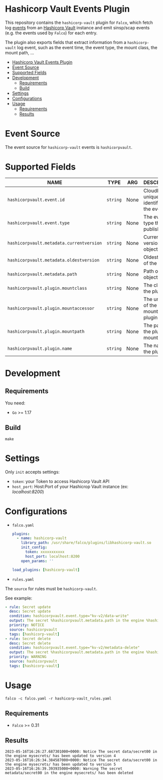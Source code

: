 # Hashicorp Vault Events Plugin

This repository contains the `hashicorp-vault` plugin for `Falco`, which fetch log [events](https://developer.hashicorp.com/vault/docs/concepts/events) from an [Hashicorp Vault](https://www.vaultproject.io/) instance and emit sinsp/scap events (e.g. the events used by `Falco`) for each entry.

The plugin also exports fields that extract information from a `hashicorp-vault` log event, such as the event time, the event type, the mount class, the mount path, ...

- [Hashicorp Vault Events Plugin](#hashicorp-vault-events-plugin)
- [Event Source](#event-source)
- [Supported Fields](#supported-fields)
- [Development](#development)
  - [Requirements](#requirements)
  - [Build](#build)
- [Settings](#settings)
- [Configurations](#configurations)
- [Usage](#usage)
  - [Requirements](#requirements-1)
  - [Results](#results)

# Event Source

The event source for `hashicorp-vault` events is `hashicorpvault`.

# Supported Fields

<!-- README-PLUGIN-FIELDS -->
|                   NAME                   |   TYPE   | ARG  |                 DESCRIPTION                 |
|------------------------------------------|----------|------|---------------------------------------------|
| `hashicorpvault.event.id`                | `string` | None | CloudEvents unique identifier for the event |
| `hashicorpvault.event.type`              | `string` | None | The event type that was published           |
| `hashicorpvault.metadata.currentversion` | `string` | None | Current version of the object               |
| `hashicorpvault.metadata.oldestversion`  | `string` | None | Oldest version of the object                |
| `hashicorpvault.metadata.path`           | `string` | None | Path of the object                          |
| `hashicorpvault.plugin.mountclass`       | `string` | None | The class of the plugin                     |
| `hashicorpvault.plugin.mountaccessor`    | `string` | None | The unique ID of the mounted plugin         |
| `hashicorpvault.plugin.mountpath`        | `string` | None | The path that the plugin is mounted at      |
| `hashicorpvault.plugin.name`             | `string` | None | The name of the plugin                      |
<!-- /README-PLUGIN-FIELDS -->

# Development
## Requirements

You need:
* `Go` >= 1.17

## Build

```shell
make
```

# Settings

Only `init` accepts settings:
* `token`: your Token to access Hashicorp Vault API
* `host_port`: Host:Port of your Hashicrop Vault instance (ex: *localhost:8200*)

# Configurations

* `falco.yaml`

  ```yaml
  plugins:
    - name: hashicorp-vault
      library_path: /usr/share/falco/plugins/libhashicorp-vault.so
      init_config:
        token: xxxxxxxxxxx
        host_port: localhost:8200
      open_params: ''

  load_plugins: [hashicorp-vault]
  ```

* `rules.yaml`

The `source` for rules must be `hashicorp-vault`.

See example:
```yaml
- rule: Secret update
  desc: Secret update
  condition: hashicorpvault.event.type="kv-v2/data-write"
  output: The secret %hashicorpvault.metadata.path in the engine %hashicorpvault.plugin.mountpath has been updated to version %hashicorpvault.metadata.currentversion
  priority: NOTICE
  source: hashicorpvault
  tags: [hashicorp-vault]
- rule: Secret delete
  desc: Secret delete
  condition: hashicorpvault.event.type="kv-v2/metadata-delete"
  output: The secret %hashicorpvault.metadata.path in the engine %hashicorpvault.plugin.mountpath has been deleted
  priority: WARNING
  source: hashicorpvault
  tags: [hashicorp-vault]
```

# Usage

```shell
falco -c falco.yaml -r hashicorp-vault_rules.yaml
```

## Requirements

* `Falco` >= 0.31

## Results

```shell
2023-05-16T16:26:27.687301000+0000: Notice The secret data/secret00 in the engine mysecrets/ has been updated to version 4
2023-05-16T16:26:34.384587000+0000: Notice The secret data/secret00 in the engine mysecrets/ has been updated to version 5
2023-05-16T16:26:39.393935000+0000: Warning The secret metadata/secret00 in the engine mysecrets/ has been deleted
```
